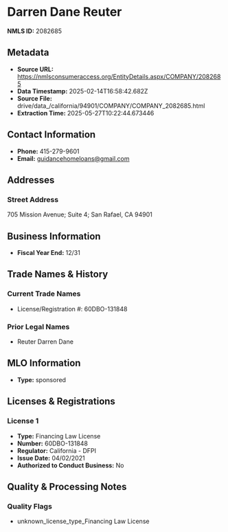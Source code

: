 # Darren Dane Reuter

**NMLS ID:** 2082685

## Metadata
- **Source URL:** https://nmlsconsumeraccess.org/EntityDetails.aspx/COMPANY/2082685
- **Data Timestamp:** 2025-02-14T16:58:42.682Z
- **Source File:** drive/data_/california/94901/COMPANY/COMPANY_2082685.html
- **Extraction Time:** 2025-05-27T10:22:44.673446

## Contact Information
- **Phone:** 415-279-9601
- **Email:** guidancehomeloans@gmail.com

## Addresses
### Street Address
705 Mission Avenue; Suite 4; San Rafael, CA 94901

## Business Information
- **Fiscal Year End:** 12/31

## Trade Names & History
### Current Trade Names
- License/Registration #: 60DBO-131848

### Prior Legal Names
- Reuter Darren Dane

## MLO Information
- **Type:** sponsored

## Licenses & Registrations

### License 1
- **Type:** Financing Law License
- **Number:** 60DBO-131848
- **Regulator:** California - DFPI
- **Issue Date:** 04/02/2021
- **Authorized to Conduct Business:** No

## Quality & Processing Notes
### Quality Flags
- unknown_license_type_Financing Law License
